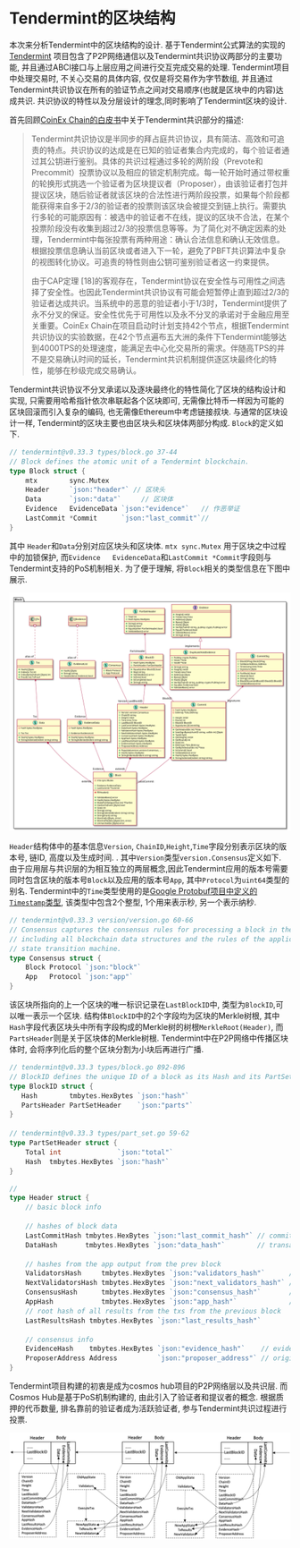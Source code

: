 # Tendermint的区块结构



本次来分析Tendermint中的区块结构的设计. 基于Tendermint公式算法的实现的[Tendermint](https://github.com/tendermint/tendermint) 项目包含了P2P网络通信以及Tendermint共识协议两部分的主要功能, 并且通过ABCI接口与上层应用之间进行交互完成交易的处理. Tendermint项目中处理交易时, 不关心交易的具体内容, 仅仅是将交易作为字节数组, 并且通过Tendermint共识协议在所有的验证节点之间对交易顺序(也就是区块中的内容)达成共识. 共识协议的特性以及分层设计的理念,同时影响了Tendermint区块的设计. 

首先回顾[CoinEx Chain的白皮书]()中关于Tendermint共识部分的描述:

>  Tendermint共识协议是半同步的拜占庭共识协议，具有简洁、高效和可追责的特点。共识协议的达成是在已知的验证者集合内完成的，每个验证者通过其公钥进行鉴别。具体的共识过程通过多轮的两阶段（Prevote和Precommit）投票协议以及相应的锁定机制完成。每一轮开始时通过带权重的轮换形式挑选一个验证者为区块提议者（Proposer），由该验证者打包并提议区块，随后验证者就该区块的合法性进行两阶段投票，如果每个阶段都能获得来自多于2/3的验证者的投票则该区块会被提交到链上执行。需要执行多轮的可能原因有：被选中的验证者不在线，提议的区块不合法，在某个投票阶段没有收集到超过2/3的投票信息等等。为了简化对不确定因素的处理，Tendermint中每张投票有两种用途：确认合法信息和确认无效信息。根据投票信息确认当前区块或者进入下一轮，避免了PBFT共识算法中复杂的视图转化协议。可追责的特性则由公钥可鉴别验证者这一约束提供。
>
> 由于CAP定理 [18]的客观存在，Tendermint协议在安全性与可用性之间选择了安全性。也因此Tendermint共识协议有可能会短暂停止直到超过2/3的验证者达成共识。当系统中的恶意的验证者小于1/3时，Tendermint提供了永不分叉的保证。安全性优先于可用性以及永不分叉的承诺对于金融应用至关重要。CoinEx Chain在项目启动时计划支持42个节点，根据Tendermint共识协议的实验数据，在42个节点遍布五大洲的条件下Tendermint能够达到4000TPS的处理速度，能满足去中心化交易所的需求。伴随高TPS的并不是交易确认时间的延长，Tendermint共识机制提供逐区块最终化的特性，能够在秒级完成交易确认。

Tendermint共识协议不分叉承诺以及逐块最终化的特性简化了区块的结构设计和实现, 只需要用哈希指针依次串联起各个区块即可, 无需像比特币一样因为可能的区块回滚而引入复杂的编码, 也无需像Ethereum中考虑链接叔块. 与通常的区块设计一样, Tendermint的区块主要也由区块头和区块体两部分构成. `Block`的定义如下.

```go
// tendermint@v0.33.3 types/block.go 37-44
// Block defines the atomic unit of a Tendermint blockchain.
type Block struct {
	mtx        sync.Mutex
	Header     `json:"header"` // 区块头
	Data       `json:"data"`	 // 区块体
	Evidence   EvidenceData `json:"evidence"`   // 作恶举证
	LastCommit *Commit      `json:"last_commit"`// 
}
```

其中 `Header`和`Data`分别对应区块头和区块体.  `mtx sync.Mutex` 用于区块之中过程中的加锁保护, 而`Evidence   EvidenceData`和`LastCommit *Commit`字段则与Tendermint支持的PoS机制相关. 为了便于理解, 将`Block`相关的类型信息在下图中展示.

![](./images/tendermint-block-long.svg)

`Header`结构体中的基本信息`Version`, `ChainID`,`Height`,`Time`字段分别表示区块的版本号, 链ID, 高度以及生成时间. . 其中`Version`类型`version.Consensus`定义如下. 由于应用层与共识层的为相互独立的两层概念,因此Tendermint应用的版本号需要同时包含区块的版本号`Block`以及应用的版本号`App`, 其中`Protocol`为`uint64`类型的别名. Tendermint中的`Time`类型使用的是[Google Protobuf项目中定义的`Timestamp`类型](https://developers.google.com/protocol-buffers/docs/reference/csharp/class/google/protobuf/well-known-types/timestamp), 该类型中包含2个整型, 1个用来表示秒, 另一个表示纳秒.

```go
// tendermint@v0.33.3 version/version.go 60-66
// Consensus captures the consensus rules for processing a block in the blockchain,
// including all blockchain data structures and the rules of the application's
// state transition machine.
type Consensus struct {
	Block Protocol `json:"block"`
	App   Protocol `json:"app"`
}

```

该区块所指向的上一个区块的唯一标识记录在`LastBlockID`中, 类型为`BlockID`,可以唯一表示一个区块. 结构体`BlockID`中的2个字段均为区块的Merkle树根, 其中`Hash`字段代表区块头中所有字段构成的Merkle树的树根`MerkleRoot(Header)`, 而`PartsHeader`则是关于区块体的Merkle树根. Tendermint中在P2P网络中传播区块体时, 会将序列化后的整个区块分割为小块后再进行广播. 

```go
// tendermint@v0.33.3 types/block.go 892-896
// BlockID defines the unique ID of a block as its Hash and its PartSetHeader
type BlockID struct {
   Hash        tmbytes.HexBytes `json:"hash"`
   PartsHeader PartSetHeader    `json:"parts"`
}

// tendermint@v0.33.3 types/part_set.go 59-62
type PartSetHeader struct {
	Total int              `json:"total"`
	Hash  tmbytes.HexBytes `json:"hash"`
}
```

```go
// 
type Header struct {
	// basic block info

	// hashes of block data
	LastCommitHash tmbytes.HexBytes `json:"last_commit_hash"` // commit from validators from the last block
	DataHash       tmbytes.HexBytes `json:"data_hash"`        // transactions

	// hashes from the app output from the prev block
	ValidatorsHash     tmbytes.HexBytes `json:"validators_hash"`      // validators for the current block
	NextValidatorsHash tmbytes.HexBytes `json:"next_validators_hash"` // validators for the next block
	ConsensusHash      tmbytes.HexBytes `json:"consensus_hash"`       // consensus params for current block
	AppHash            tmbytes.HexBytes `json:"app_hash"`             // state after txs from the previous block
	// root hash of all results from the txs from the previous block
	LastResultsHash tmbytes.HexBytes `json:"last_results_hash"`

	// consensus info
	EvidenceHash    tmbytes.HexBytes `json:"evidence_hash"`    // evidence included in the block
	ProposerAddress Address          `json:"proposer_address"` // original proposer of the block
}
```



Tendermint项目构建的初衷是成为cosmos hub项目的P2P网络层以及共识层. 而Cosmos Hub是基于PoS机制构建的, 由此引入了验证者和提议者的概念. 根据质押的代币数量, 排名靠前的验证者成为活跃验证者, 参与Tendermint共识过程进行投票.

![](./images/tendermint-block.png)

